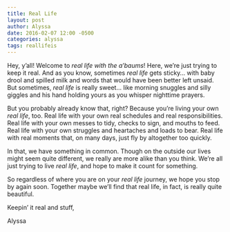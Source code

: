 ```yaml
---
title: Real Life
layout: post
author: Alyssa
date: 2016-02-07 12:00 -0500
categories: alyssa
tags: reallifeis
---
```

Hey, y’all! Welcome to *real life with the a’baums*! Here, we’re just trying to keep it real. And as you know, sometimes *real life* gets sticky… with baby drool and spilled milk and words that would have been better left unsaid. But sometimes, *real life* is really sweet… like morning snuggles and silly giggles and his hand holding yours as you whisper nighttime prayers.

But you probably already know that, right? Because you’re living your own *real life*, too. Real life with your own real schedules and real responsibilities. Real life with your own messes to tidy, checks to sign, and mouths to feed. Real life with your own struggles and heartaches and loads to bear. Real life with real moments that, on many days, just fly by altogether too quickly.

In that, we have something in common. Though on the outside our lives might seem quite different, we really are more alike than you think. We’re all just trying to live *real life*, and hope to make it count for something.

So regardless of where you are on your *real life* journey, we hope you stop by again soon. Together maybe we’ll find that real life, in fact, is really quite beautiful.

Keepin’ it real and stuff,

Alyssa
